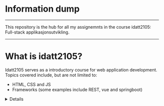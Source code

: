 # Information dump 
___
This repository is the hub for all my assignemnts in the course idatt2105: Full-stack applikasjonsutvikling.
___
# What is idatt2105?
Idatt2105 serves as a introductory course for web application development. Topics covered include, but are not limited to:
- HTML, CSS and JS
- Frameworks (some examples include REST, vue and springboot)

<details>Summary</details>
